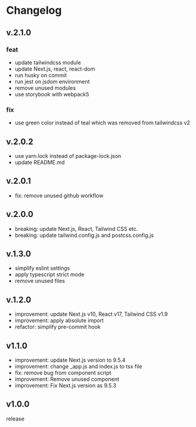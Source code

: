 # Changelog

## v.2.1.0
### feat
- update tailwindcss module
- update Next.js, react, react-dom
- run husky on commit
- run jest on jsdom environment
- remove unused modules
- use storybook with webpack5

### fix
- use green color instead of teal which was removed from tailwindcss v2

## v.2.0.2
- use yarn.lock instead of package-lock.json
- update README.md

## v.2.0.1
- fix: remove unused github workflow

## v.2.0.0
- breaking: update Next.js, React, Tailwind CSS etc.
- breaking: update tailwind.config.js and postcss.config.js

## v.1.3.0
- simplify eslint settings
- apply typescript strict mode
- remove unused files

## v.1.2.0
- improvement: update Next.js v10, React v17, Tailwind CSS v1.9
- improvement: apply absolute import
- refactor: simplify pre-commit hook

## v1.1.0
- improvement: update Next.js version to 9.5.4
- improvement: change _app.js and index.js to tsx file
- fix: remove bug from component script
- improvement: Remove unused component
- improvement: Fix Next.js version as 9.5.3

## v1.0.0
release
